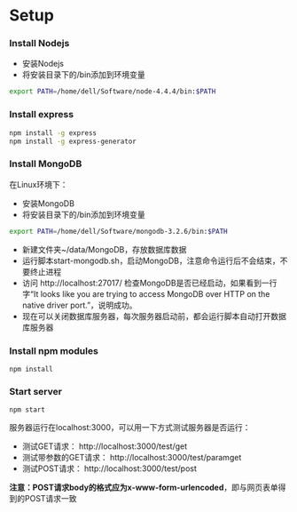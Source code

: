 # Setup

### Install Nodejs

+ 安装Nodejs
+ 将安装目录下的/bin添加到环境变量

```Bash
export PATH=/home/dell/Software/node-4.4.4/bin:$PATH
```

### Install express

```Bash
npm install -g express
npm install -g express-generator
```

### Install MongoDB

在Linux环境下：

+ 安装MongoDB
+ 将安装目录下的/bin添加到环境变量

```Bash
export PATH=/home/dell/Software/mongodb-3.2.6/bin:$PATH
```

+ 新建文件夹~/data/MongoDB，存放数据库数据
+ 运行脚本start-mongodb.sh，启动MongoDB，注意命令运行后不会结束，不要终止进程
+ 访问 http://localhost:27017/ 检查MongoDB是否已经启动，如果看到一行字“It looks like you are trying to access MongoDB over HTTP on the native driver port.”，说明成功。
+ 现在可以关闭数据库服务器，每次服务器启动前，都会运行脚本自动打开数据库服务器

<!--
在Windows环境下：

+ 安装MongoDB
+ 将安装目录下的 \bin 添加到PATH环境变量
+ 新建文件夹 E:\MongoDB\data
+ 启动MongoDB，注意命令运行后不会结束，不要终止进程

```cmd
mongod --dbpath "E:\MongoDB\data"
```

+ 访问 http://localhost:27017/ 检查MongoDB是否已经启动，如果看到一行字“It looks like you are trying to access MongoDB over HTTP on the native driver port.”，说明成功。
+ 每次使用MongoDB之前都要启动MongoDB。如果想省去这个麻烦，可以将MongoDB添加到Windows服务：（但是我没有搞定）

```cmd
mongod --logpath "E:\MongoDB\data\logs.log" --logappend --dbpath "E:\MongoDB\data" --directoryperdb --serviceName "MongoDB" --serviceDisplayName "MongoDB" --install
```
-->

### Install npm modules

```shell
npm install
```

### Start server

```shell
npm start
```

服务器运行在localhost:3000，可以用一下方式测试服务器是否运行：

+ 测试GET请求： http://localhost:3000/test/get
+ 测试带参数的GET请求： http://localhost:3000/test/paramget
+ 测试POST请求： http://localhost:3000/test/post

**注意：POST请求body的格式应为x-www-form-urlencoded**，即与网页表单得到的POST请求一致
